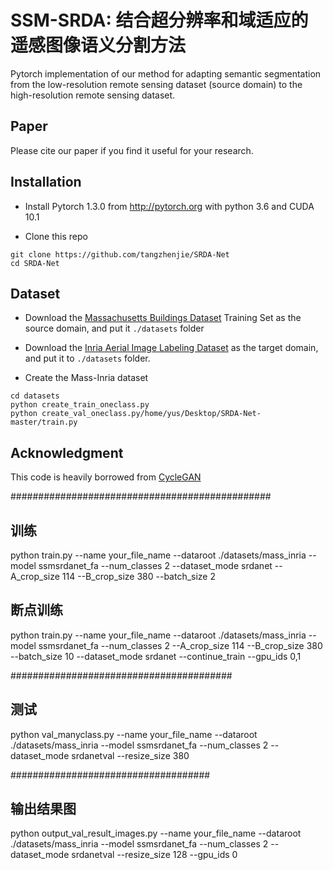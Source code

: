 # SSM-SRDA: 结合超分辨率和域适应的遥感图像语义分割方法
Pytorch implementation of our method for adapting semantic segmentation 
from the low-resolution remote sensing dataset (source domain) to the high-resolution remote sensing dataset.


## Paper

Please cite our paper if you find it useful for your research.


## Installation
* Install Pytorch 1.3.0 from http://pytorch.org with python 3.6 and CUDA 10.1

* Clone this repo
```
git clone https://github.com/tangzhenjie/SRDA-Net
cd SRDA-Net
```
## Dataset
* Download the [Massachusetts Buildings Dataset](https://www.cs.toronto.edu/~vmnih/data/) 
 Training Set as the source domain, and put it `./datasets` folder
 
 * Download the [Inria Aerial Image Labeling Dataset](https://project.inria.fr/aerialimagelabeling/)
 as the target domain, and put it to `./datasets` folder.
 
 * Create the Mass-Inria dataset
 ```
cd datasets
python create_train_oneclass.py
python create_val_oneclass.py/home/yus/Desktop/SRDA-Net-master/train.py

```
## Acknowledgment
This code is heavily borrowed from [CycleGAN](https://github.com/junyanz/pytorch-CycleGAN-and-pix2pix)



###############################################
## 训练
python train.py --name your_file_name --dataroot ./datasets/mass_inria  --model ssmsrdanet_fa --num_classes 2 --dataset_mode srdanet --A_crop_size 114 --B_crop_size 380 --batch_size 2

## 断点训练
python train.py --name your_file_name --dataroot ./datasets/mass_inria --model ssmsrdanet_fa --num_classes 2 --A_crop_size 114 --B_crop_size 380 --batch_size 10 --dataset_mode srdanet --continue_train  --gpu_ids 0,1

########################################
## 测试

python val_manyclass.py --name your_file_name --dataroot ./datasets/mass_inria --model ssmsrdanet_fa --num_classes 2 --dataset_mode srdanetval --resize_size 380


####################################
## 输出结果图
python output_val_result_images.py --name your_file_name --dataroot ./datasets/mass_inria --model ssmsrdanet_fa --num_classes 2 --dataset_mode srdanetval --resize_size 128 --gpu_ids 0



